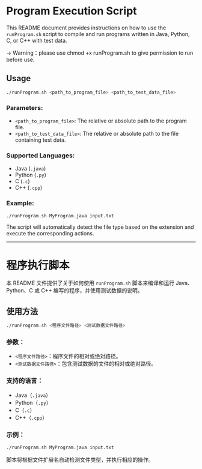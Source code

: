 # Program Execution Script

This README document provides instructions on how to use the `runProgram.sh` script to compile and run programs written in Java, Python, C, or C++ with test data.

-> Warning：please use chmod +x runProgram.sh to give permission to run before use.

## Usage

```sh
./runProgram.sh <path_to_program_file> <path_to_test_data_file>
```

### Parameters:

- `<path_to_program_file>`: The relative or absolute path to the program file.
- `<path_to_test_data_file>`: The relative or absolute path to the file containing test data.

### Supported Languages:

- Java (`.java`)
- Python (`.py`)
- C (`.c`)
- C++ (`.cpp`)

### Example:

```sh
./runProgram.sh MyProgram.java input.txt
```

The script will automatically detect the file type based on the extension and execute the corresponding actions.

---

# 程序执行脚本

本 README 文件提供了关于如何使用 `runProgram.sh` 脚本来编译和运行 Java、Python、C 或 C++ 编写的程序，并使用测试数据的说明。

## 使用方法

```sh
./runProgram.sh <程序文件路径> <测试数据文件路径>
```

### 参数：

- `<程序文件路径>`：程序文件的相对或绝对路径。
- `<测试数据文件路径>`：包含测试数据的文件的相对或绝对路径。

### 支持的语言：

- Java（`.java`）
- Python（`.py`）
- C（`.c`）
- C++（`.cpp`）

### 示例：

```sh
./runProgram.sh MyProgram.java input.txt
```

脚本将根据文件扩展名自动检测文件类型，并执行相应的操作。
